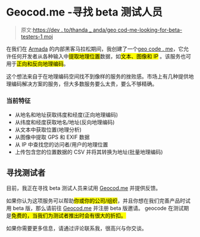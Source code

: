 # Geocod.me -寻找 beta 测试人员

> 原文:[https://dev . to/thanda _ anda/geo cod-me-looking-for-beta-testers-1 moj](https://dev.to/thanda_anda/geocod-me-looking-for-beta-testers-1moj)

在我们在 [Armada](https://www.getarmada.app/?ref=geocod.me&join=1) 的内部黑客马拉松期间，我创建了一个[geo code . me](https://geocod.me)，它允许任何开发者从各种输入中<mark>提取地理位置</mark>数据，如<mark>文本、图像和 IP</mark> 。该服务也可用于<mark>正向和反向地理编码</mark>。

这个想法来自于在地理编码空间找不到像样的服务的挫败感。市场上有几种提供地理编码解决方案的服务，但大多数服务要么太贵，要么不够精确。

### [](#current-features)当前特征

*   从地名和地址获取纬度和经度(正向地理编码)
*   从纬度和经度获取地名/地址(反向地理编码)
*   从文本中获取位置(地理分析)
*   从图像中提取 GPS 和 EXIF 数据
*   从 IP 中查找您的访问者/用户的地理位置
*   上传包含您的位置数据的 CSV 并将其转换为地址(批量地理编码)

## [](#looking-for-beta-testers)寻找测试者

目前，我正在寻找 beta 测试人员来试用 [Geocod.me](https://geocod.me) 并提供反馈。

如果你认为这项服务可以帮助<mark>你或你的公司/组织</mark>，并且你想在我们完善产品时试用 beta 版，那么请前往 [Geocod.me](https://geocod.me) 并注册 beta 版邀请。
geocode 在测试期是<mark>免费的，当我们为测试者推出时会有很大的折扣。</mark>

如果你需要更多信息，请通过评论联系我，很高兴与你交谈。
